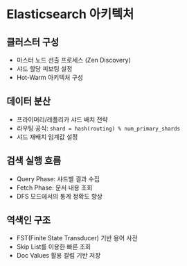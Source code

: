 # Elasticsearch 아키텍처

## 클러스터 구성

- 마스터 노드 선출 프로세스 (Zen Discovery)
- 샤드 할당 피보팅 설정
- Hot-Warm 아키텍처 구성

## 데이터 분산

- 프라이머리/레플리카 샤드 배치 전략
- 라우팅 공식: `shard = hash(routing) % num_primary_shards`
- 샤드 재배치 임계값 설정

## 검색 실행 흐름

- Query Phase: 샤드별 결과 수집
- Fetch Phase: 문서 내용 조회
- DFS 모드에서의 통계 정확도 향상

## 역색인 구조

- FST(Finite State Transducer) 기반 용어 사전
- Skip List를 이용한 빠른 조회
- Doc Values 활용 칼럼 기반 저장
